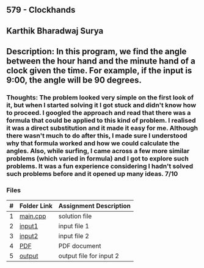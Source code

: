 ## 579 - Clockhands
## Karthik Bharadwaj Surya

## Description: In this program, we find the angle between the hour hand and the minute hand of a clock given the time. For example, if the input is 9:00, the angle will be 90 degrees. 

### Thoughts: The problem looked very simple on the first look of it, but when I started solving it I got stuck and didn't know how to proceed. I googled the approach and read that there was a formula that could be applied to this kind of problem. I realised it was a direct substitution and it made it easy for me. Although there wasn't much to do after this, I made sure I understood why that formula worked and how we could calculate the angles. Also, while surfing, I came across a few more similar problems (which varied in formula) and I got to explore such problems. It was a fun experience considering I hadn't solved such problems before and it opened up many ideas. 7/10

### Files

|   #   | Folder Link                            | Assignment Description                               |
| :---: | -------------------------------------- | ---------------------------------------------------- |
|   1   | [main.cpp](./main2.cpp)                | solution file                                        |
|   2   | [input1](./in1)                        | input file 1                                         |
|   3   | [input2](./in2)                        | input file 2                                         |
|   4   | [PDF](./p579.pdf)                      | PDF document                                         |
|   5   | [output](./out1)                       | output file for input 2                              |
